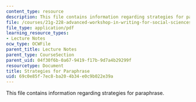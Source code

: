 ```yaml
---
content_type: resource
description: This file contains information regarding strategies for paraphrase.
file: /courses/21g-228-advanced-workshop-in-writing-for-social-sciences-and-architecture-els-spring-2007/69c0e85f7ec8ba204b34e0c9b022e39a_MIT21G.228S07_strategies.pdf
file_type: application/pdf
learning_resource_types:
- Lecture Notes
ocw_type: OCWFile
parent_title: Lecture Notes
parent_type: CourseSection
parent_uid: 04f30f6b-0a67-9419-f17b-9d7a4b29299f
resourcetype: Document
title: Strategies for Paraphrase
uid: 69c0e85f-7ec8-ba20-4b34-e0c9b022e39a
---
```

This file contains information regarding strategies for paraphrase.

